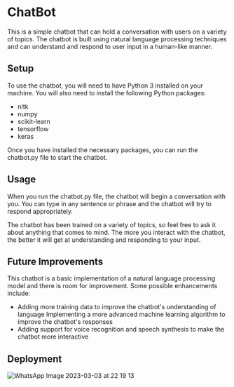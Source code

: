 # ChatBot

This is a simple chatbot that can hold a conversation with users on a variety of topics. The chatbot is built using natural language processing techniques and can understand and respond to user input in a human-like manner.

## Setup
To use the chatbot, you will need to have Python 3 installed on your machine. You will also need to install the following Python packages:

* nltk
* numpy
* scikit-learn
* tensorflow
* keras

Once you have installed the necessary packages, you can run the chatbot.py file to start the chatbot.

## Usage
When you run the chatbot.py file, the chatbot will begin a conversation with you. You can type in any sentence or phrase and the chatbot will try to respond appropriately.

The chatbot has been trained on a variety of topics, so feel free to ask it about anything that comes to mind. The more you interact with the chatbot, the better it will get at understanding and responding to your input.

## Future Improvements
This chatbot is a basic implementation of a natural language processing model and there is room for improvement. Some possible enhancements include:

* Adding more training data to improve the chatbot's understanding of language
Implementing a more advanced machine learning algorithm to improve the chatbot's responses
* Adding support for voice recognition and speech synthesis to make the chatbot more interactive

## Deployment
![WhatsApp Image 2023-03-03 at 22 19 13](https://user-images.githubusercontent.com/126875631/222827789-73dc88b9-338e-4934-977f-436416dd6c90.jpg)
